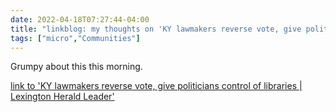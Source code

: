 ```yaml
---
date: 2022-04-18T07:27:44-04:00
title: "linkblog: my thoughts on 'KY lawmakers reverse vote, give politicians control of libraries | Lexington Herald Leader'"
tags: ["micro","Communities"]
---
```

Grumpy about this this morning.
 
[link to 'KY lawmakers reverse vote, give politicians control of libraries | Lexington Herald Leader'](https://www.kentucky.com/news/politics-government/article260428187.html)
